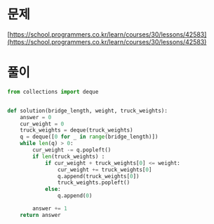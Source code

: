 # 문제

[https://school.programmers.co.kr/learn/courses/30/lessons/42583](https://school.programmers.co.kr/learn/courses/30/lessons/42583)

# 풀이

```python
from collections import deque


def solution(bridge_length, weight, truck_weights):
    answer = 0
    cur_weight = 0
    truck_weights = deque(truck_weights)
    q = deque([0 for _ in range(bridge_length)])
    while len(q) > 0:
        cur_weight -= q.popleft()
        if len(truck_weights) :
            if cur_weight + truck_weights[0] <= weight:
                cur_weight += truck_weights[0]
                q.append(truck_weights[0])
                truck_weights.popleft()
            else:
                q.append(0)

        answer += 1
    return answer
```